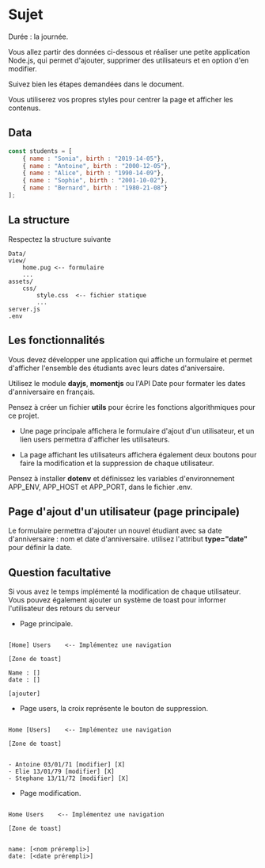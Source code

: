 # Sujet

Durée : la journée.

Vous allez partir des données ci-dessous et réaliser une petite application Node.js, qui permet d'ajouter, supprimer des utilisateurs et en option d'en modifier.

Suivez bien les étapes demandées dans le document.

Vous utiliserez vos propres styles pour centrer la page et afficher les contenus.

## Data

```js
const students = [
    { name : "Sonia", birth : "2019-14-05"},
    { name : "Antoine", birth : "2000-12-05"},
    { name : "Alice", birth : "1990-14-09"},
    { name : "Sophie", birth : "2001-10-02"},
    { name : "Bernard", birth : "1980-21-08"}
];
```

## La structure

Respectez la structure suivante

```text
Data/ 
view/
    home.pug <-- formulaire
    ...
assets/
    css/
        style.css  <-- fichier statique
        ...
server.js
.env
```

## Les fonctionnalités

Vous devez développer une application qui affiche un formulaire et permet d'afficher l'ensemble des étudiants avec leurs dates d'aniversaire.

Utilisez le module **dayjs**, **momentjs** ou l'API Date pour formater les dates d'anniversaire en français.

Pensez à créer un fichier **utils** pour écrire les fonctions algorithmiques pour ce projet.

- Une page principale affichera le formulaire d'ajout d'un utilisateur, et un lien users permettra d'afficher les utilisateurs.

- La page affichant les utilisateurs affichera également deux boutons pour faire la modification et la suppression de chaque utilisateur.

Pensez à installer **dotenv** et définissez les variables d'environnement APP_ENV, APP_HOST et APP_PORT, dans le fichier .env.

## Page d'ajout d'un utilisateur (page principale)

Le formulaire permettra d'ajouter un nouvel étudiant avec sa date d'anniversaire : nom et date d'anniversaire. utilisez l'attribut **type="date"** pour définir la date.

## Question facultative

Si vous avez le temps implémenté la modification de chaque utilisateur.
Vous pouvez également ajouter un système de toast pour informer l'utilisateur des retours du serveur

- Page principale.

```text

[Home] Users    <-- Implémentez une navigation

[Zone de toast]

Name : []
date : []

[ajouter]

```

- Page users, la croix représente le bouton de suppression.

```text

Home [Users]    <-- Implémentez une navigation

[Zone de toast]


- Antoine 03/01/71 [modifier] [X]
- Elie 13/01/79 [modifier] [X]
- Stephane 13/11/72 [modifier] [X]

```


- Page modification.

```text

Home Users    <-- Implémentez une navigation

[Zone de toast]


name: [<nom prérempli>]
date: [<date prérempli>]

```